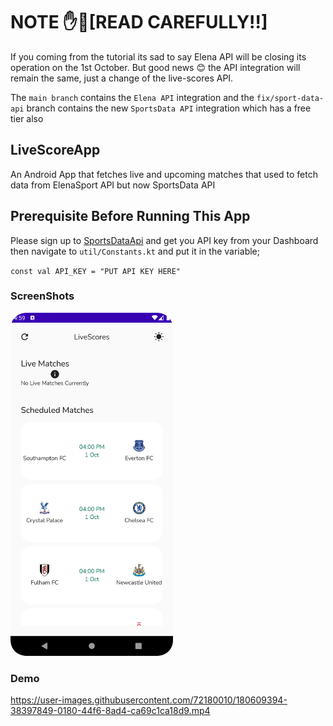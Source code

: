 # NOTE ✋🚦[READ CAREFULLY!!]
If you coming from the tutorial its sad to say Elena API will be closing its operation on the 1st October. But good news 😊 the API integration will remain the same, just a change of the live-scores API.

The `main branch` contains the `Elena API` integration and the `fix/sport-data-api` branch contains the new `SportsData API` integration which has a free tier also

## LiveScoreApp
An Android App that fetches live and upcoming matches that used to fetch data from ElenaSport API but now SportsData API

## Prerequisite Before Running This App
Please sign up to [SportsDataApi](https://sportdataapi.com/) and get you API key from your Dashboard then navigate to `util/Constants.kt` and put
it in the variable;

``
const val API_KEY = "PUT API KEY HERE"
``

### ScreenShots
<img src="screenshots/screenshot.png" width="260">

### Demo
https://user-images.githubusercontent.com/72180010/180609394-38397849-0180-44f6-8ad4-ca69c1ca18d9.mp4